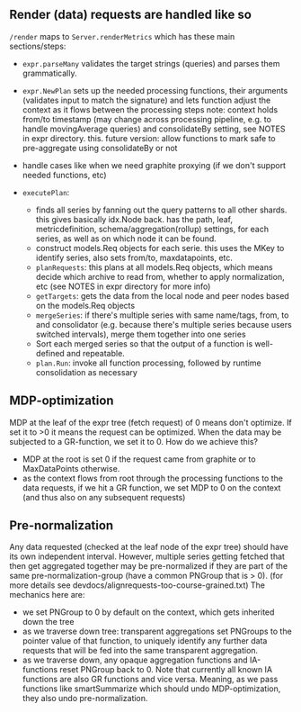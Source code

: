 ## Render (data) requests are handled like so

`/render` maps to `Server.renderMetrics` which has these main sections/steps:

* `expr.parseMany` validates the target strings (queries) and parses them grammatically.

* `expr.NewPlan` sets up the needed processing functions, their arguments (validates input to match the signature) and lets function adjust the context as it flows between the processing steps
   note: context holds from/to timestamp (may change across processing pipeline, e.g. to handle movingAverage queries) and consolidateBy setting, see NOTES in expr directory.
   this. future version: allow functions to mark safe to pre-aggregate using consolidateBy or not
* handle cases like when we need graphite proxying (if we don't support needed functions, etc)
* `executePlan`:
  * finds all series by fanning out the query patterns to all other shards. 
    this gives basically idx.Node back. has the path, leaf, metricdefinition, schema/aggregation(rollup) settings, for each series, as well as on which node it can be found.
  * construct models.Req objects for each serie. this uses the MKey to identify series, also sets from/to, maxdatapoints, etc.
  * `planRequests`: this plans at all models.Req objects, which means decide which archive to read from, whether to apply normalization, etc
    (see NOTES in expr directory for more info)
  * `getTargets`: gets the data from the local node and peer nodes based on the models.Req objects
  * `mergeSeries`: if there's multiple series with same name/tags, from, to and consolidator (e.g. because there's multiple series because users switched intervals), merge them together into one series
  * Sort each merged series so that the output of a function is well-defined and repeatable.
  * `plan.Run`:  invoke all function processing, followed by runtime consolidation as necessary

## MDP-optimization

MDP at the leaf of the expr tree (fetch request) of 0 means don't optimize.  If set it to >0 it means the request can be optimized.
When the data may be subjected to a GR-function, we set it to 0.
How do we achieve this?
* MDP at the root is set 0 if the request came from graphite or to MaxDataPoints otherwise.
* as the context flows from root through the processing functions to the data requests, if we hit a GR function, we set MDP to 0 on the context (and thus also on any subsequent requests)

## Pre-normalization

Any data requested (checked at the leaf node of the expr tree) should have its own independent interval.
However, multiple series getting fetched that then get aggregated together may be pre-normalized if they are part of the same pre-normalization-group (have a common PNGroup that is > 0).
(for more details see devdocs/alignrequests-too-course-grained.txt)
The mechanics here are:
* we set PNGroup to 0 by default on the context, which gets inherited down the tree
* as we traverse down tree: transparent aggregations set PNGroups to the pointer value of that function, to uniquely identify any further data requests that will be fed into the same transparent aggregation.
* as we traverse down, any opaque aggregation functions and IA-functions reset PNGroup back to 0. Note that currently all known IA functions are also GR functions and vice versa. Meaning,
  as we pass functions like smartSummarize which should undo MDP-optimization, they also undo pre-normalization.


